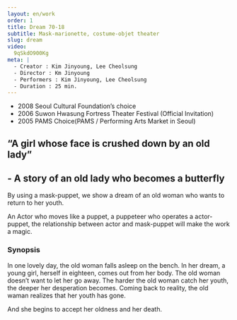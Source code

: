 ```yaml
---
layout: en/work
order: 1
title: Dream 70-18
subtitle: Mask-marionette, costume-objet theater
slug: dream
video:
  9qSkdO900Kg
meta: |
  - Creator : Kim Jinyoung, Lee Cheolsung
  - Director : Km Jinyoung
  - Performers : Kim Jinyoung, Lee Cheolsung
  - Duration : 25 min.
---
```


* 2008 Seoul Cultural Foundation’s choice
* 2006 Suwon Hwasung Fortress Theater Festival (Official Invitation)
* 2005 PAMS Choice(PAMS / Performing Arts Market in Seoul)

## “A girl whose face is crushed down by an old lady”
## -  A story of an old lady who becomes a butterfly

By using a mask-puppet, we show a dream of an old woman who wants to return to her youth.

An Actor who moves like a puppet, a puppeteer who operates a actor-puppet, the relationship between actor and mask-puppet will make the work a magic.

### Synopsis

In one lovely day, the old woman falls asleep on the bench. In her dream, a young girl, herself in eighteen, comes out from her body. The old woman doesn’t want to let her go away. The harder the old woman catch her youth, the deeper her desperation becomes. Coming back to reality, the old waman realizes that her youth has gone.

And she begins to accept her oldness and her death.
